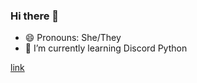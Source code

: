 ### Hi there 👋
- 😄 Pronouns: She/They
- 🌱 I’m currently learning Discord Python

[link](https://media.discordapp.net/attachments/791707373932118066/820724144583999558/image1.png?width=122&height=94)
<!--
**calicosoda/calicosoda** is a ✨ _special_ ✨ repository because its `README.md` (this file) appears on your GitHub profile.

Here are some ideas to get you started:

- 🔭 I’m currently working on ...
- 🌱 I’m currently learning ...
- 👯 I’m looking to collaborate on ...
- 🤔 I’m looking for help with ...
- 💬 Ask me about ...
- 📫 How to reach me: ...

- ⚡ Fun fact: ...
-->
